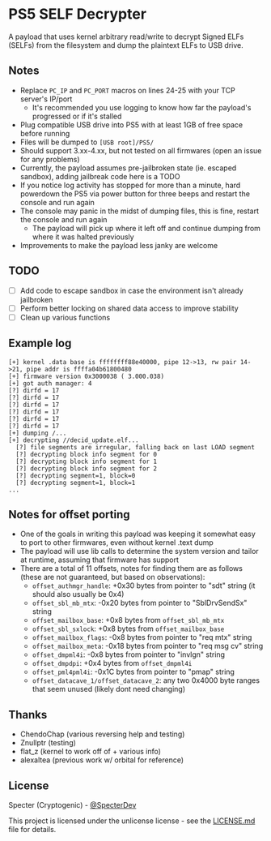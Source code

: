 # PS5 SELF Decrypter

A payload that uses kernel arbitrary read/write to decrypt Signed ELFs (SELFs) from the filesystem and dump the
plaintext ELFs to USB drive.

## Notes
- Replace `PC_IP` and `PC_PORT` macros on lines 24-25 with your TCP server's IP/port
  - It's recommended you use logging to know how far the payload's progressed or if it's stalled
- Plug compatible USB drive into PS5 with at least 1GB of free space before running
- Files will be dumped to `[USB root]/PS5/`
- Should support 3.xx-4.xx, but not tested on all firmwares (open an issue for any problems)
- Currently, the payload assumes pre-jailbroken state (ie. escaped sandbox), adding jailbreak code here is a TODO
- If you notice log activity has stopped for more than a minute, hard powerdown the PS5 via power button for three beeps
  and restart the console and run again
- The console may panic in the midst of dumping files, this is fine, restart the console and run again
  - The payload will pick up where it left off and continue dumping from where it was halted previously
- Improvements to make the payload less janky are welcome

## TODO
- [ ] Add code to escape sandbox in case the environment isn't already jailbroken
- [ ] Perform better locking on shared data access to improve stability
- [ ] Clean up various functions

## Example log
```
[+] kernel .data base is ffffffff88e40000, pipe 12->13, rw pair 14->21, pipe addr is ffffa04b61800480
[+] firmware version 0x3000038 ( 3.000.038)
[+] got auth manager: 4
[?] dirfd = 17
[?] dirfd = 17
[?] dirfd = 17
[?] dirfd = 17
[?] dirfd = 17
[?] dirfd = 17
[+] dumping /...
[+] decrypting //decid_update.elf...
  [?] file segments are irregular, falling back on last LOAD segment
  [?] decrypting block info segment for 0
  [?] decrypting block info segment for 1
  [?] decrypting block info segment for 2
  [?] decrypting segment=1, block=0
  [?] decrypting segment=1, block=1
...
```

## Notes for offset porting
- One of the goals in writing this payload was keeping it somewhat easy to port to other firmwares, even without kernel
  .text dump
- The payload will use lib calls to determine the system version and tailor at runtime, assuming that firmware has
  support
- There are a total of 11 offsets, notes for finding them are as follows (these are not guaranteed, but based on observations):
  - `offset_authmgr_handle`: +0x30 bytes from pointer to "sdt" string (it should also usually be 0x4)
  - `offset_sbl_mb_mtx`: -0x20 bytes from pointer to "SblDrvSendSx" string
  - `offset_mailbox_base`: +0x8 bytes from `offset_sbl_mb_mtx`
  - `offset_sbl_sxlock`: +0x8 bytes from `offset_mailbox_base`
  - `offset_mailbox_flags`: -0x8 bytes from pointer to "req mtx" string
  - `offset_mailbox_meta`: -0x18 bytes from pointer to "req msg cv" string
  - `offset_dmpml4i`: -0x8 bytes from pointer to "invlgn" string
  - `offset_dmpdpi`: +0x4 bytes from `offset_dmpml4i`
  - `offset_pml4pml4i`: -0x1C bytes from pointer to "pmap" string
  - `offset_datacave_1/offset_datacave_2`: any two 0x4000 byte ranges that seem unused (likely dont need changing)

## Thanks
- ChendoChap (various reversing help and testing)
- Znullptr (testing)
- flat_z (kernel to work off of + various info)
- alexaltea (previous work w/ orbital for reference)

## License
Specter (Cryptogenic) - [@SpecterDev](https://twitter.com/SpecterDev)

This project is licensed under the unlicense license - see the [LICENSE.md](LICENSE.md) file for details.